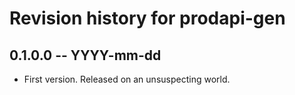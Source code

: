 # Revision history for prodapi-gen

## 0.1.0.0 -- YYYY-mm-dd

* First version. Released on an unsuspecting world.
